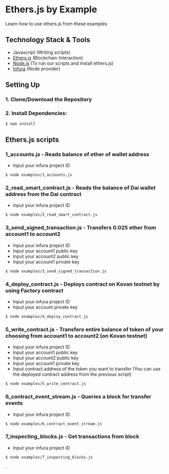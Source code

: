 # Ethers.js by Example
Learn how to use ethers.js from these examples

## Technology Stack & Tools

- Javascript (Writing scripts)
- [Ethers.js](https://docs.ethers.io/v5/) (Blockchain Interaction)
- [Node.js](https://nodejs.org/en/) (To run our scripts and install ethers.js)
- [Infura](https://infura.io/) (Node provider)

## Setting Up
### 1. Clone/Download the Repository

### 2. Install Dependencies:
```
$ npm install
```

## Ethers.js scripts

### 1_accounts.js - Reads balance of ether of wallet address
- Input your infura project ID 
```
$ node examples/1_accounts.js
```

### 2_read_smart_contract.js - Reads the balance of Dai wallet address from the Dai contract
- Input your infura project ID 
```
$ node examples/2_read_smart_contract.js
```

### 3_send_signed_transaction.js - Transfers 0.025 ether from account1 to account2
- Input your infura project ID 
- Input your account1 public key
- Input your account2 public key
- Input your account1 private key
```
$ node examples/3_send_signed_transaction.js
```

### 4_deploy_contract.js - Deploys contract on Kovan testnet by using Factory contract
- Input your infura project ID 
- Input your account private key
```
$ node examples/4_deploy_contract.js
```

### 5_write_contract.js - Transfers entire balance of token of your choosing from account1 to account2 (on Kovan testnet)
- Input your infura project ID 
- Input your account1 public key
- Input your account2 public key
- Input your account1 private key
- Input contract address of the token you want to transfer (You can use the deployed contract address from the previous script)
```
$ node examples/5_write_contract.js
```

### 6_contract_event_stream.js - Queries a block for transfer events
- Input your infura project ID 
```
$ node examples/6_contract_event_stream.js
```

### 7_inspecting_blocks.js - Get transactions from block
- Input your infura project ID 
```
$ node examples/7_inspecting_blocks.js
```

.